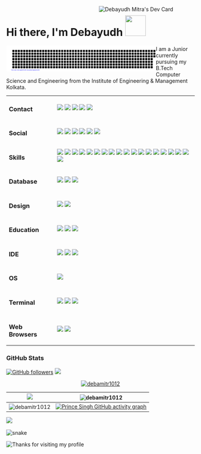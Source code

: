 <a href="https://app.daily.dev/debamitr1012"><img src="https://api.daily.dev/devcards/cb08d6b674a14330874e5e518ff67eec.png?r=r41" width="256" align="right" alt="Debayudh Mitra's Dev Card"/></a>

<h1 align="left">Hi there, I'm Debayudh <img src="https://github.com/mitul3737/mitul3737/blob/main/Wave.gif" height="55px" width="55px"> </h1>

<p align="left">
    <img src="https://github.com/debamitr1012/debamitr1012/blob/main/gitartwork.svg" width="400" align="left"/>
</p>  

I am a Junior currently pursuing my B.Tech Computer Science and Engineering from the Institute of Engineering & Management Kolkata.

<table>
    <tr>
    <td><h3>Contact</h3></td>
    <td>
        <img src="https://img.shields.io/badge/Gmail-D14836?style=for-the-badge&logo=gmail&logoColor=white" />
        <img src="https://img.shields.io/badge/Microsoft_Outlook-0078D4?style=for-the-badge&logo=microsoft-outlook&logoColor=white" />
        <img src="https://img.shields.io/badge/WhatsApp-25D366?style=for-the-badge&logo=whatsapp&logoColor=white" />
        <img src="https://img.shields.io/badge/Telegram-2CA5E0?style=for-the-badge&logo=telegram&logoColor=white" />
        <img src="https://img.shields.io/badge/Messenger-00B2FF?style=for-the-badge&logo=messenger&logoColor=white" />
    </td></tr>
    <tr>
    <td><h3>Social</h3></td>
    <td>
        <a href="https://www.linkedin.com/in/debayudh-mitra/"><img src="https://img.shields.io/badge/LinkedIn-0077B5?style=for-the-badge&logo=linkedin&logoColor=white" /></a>
        <a href="https://github.com/debamitr1012"><img src="https://img.shields.io/badge/GitHub-100000?style=for-the-badge&logo=github&logoColor=white" /></a>
        <a href="https://www.facebook.com/deba.mitr/"><img src="https://img.shields.io/badge/Facebook-1877F2?style=for-the-badge&logo=facebook&logoColor=white" /></a>
        <a href="https://www.instagram.com/deba_mitr/"><img src="https://img.shields.io/badge/Instagram-E4405F?style=for-the-badge&logo=instagram&logoColor=white" /></a>
        <a href="https://twitter.com/10debamitr"><img src="https://img.shields.io/badge/Twitter-1DA1F2?style=for-the-badge&logo=twitter&logoColor=white" /></a>
        <a href="https://linktr.ee/deba10"><img src="https://img.shields.io/badge/linktree-39E09B?style=for-the-badge&logo=linktree&logoColor=white" /></a>
    </td></tr>
<tr>
<td><h3>Skills</h3></td>
<td>
<img src="https://img.shields.io/badge/Java-ED8B00?style=for-the-badge&logo=openjdk&logoColor=white" />
<img src="https://img.shields.io/badge/Python-3776AB?style=for-the-badge&logo=python&logoColor=white" />
<img src="https://img.shields.io/badge/C%2B%2B-00599C?style=for-the-badge&logo=c%2B%2B&logoColor=white" />
<img src="https://img.shields.io/badge/NumPy-000000?style=for-the-badge&logo=numpy&logoColor=white" />
<img src="https://img.shields.io/badge/pandas-000000?style=for-the-badge&logo=pandas&logoColor=white" />
<img src="https://img.shields.io/badge/Matplotlib-000000?style=for-the-badge&logo=matplotlib&logoColor=white" />
<img src="https://img.shields.io/badge/Seaborn-000000?style=for-the-badge&logo=seaborn&logoColor=white" />
<img src="https://img.shields.io/badge/Plotly-000000?style=for-the-badge&logo=plotly&logoColor=white" />
<img src="https://img.shields.io/badge/PyTorch-FF2D00?style=for-the-badge&logo=pytorch&logoColor=white" />
<img src="https://img.shields.io/badge/TensorFlow-FF6F00?style=for-the-badge&logo=tensorflow&logoColor=white" />
<img src="https://img.shields.io/badge/Keras-F80000?style=for-the-badge&logo=keras&logoColor=white" />
<img src="https://img.shields.io/badge/Flask-000000?style=for-the-badge&logo=flask&logoColor=white" />
<img src="https://img.shields.io/badge/Django-092E20?style=for-the-badge&logo=django&logoColor=white" />
<img src="https://img.shields.io/badge/scikitlearn-000000?style=for-the-badge&logo=scikit-learn&logoColor=white" />
<img src="https://img.shields.io/badge/OpenCV-000000?style=for-the-badge&logo=opencv&logoColor=white" />
<img src="https://img.shields.io/badge/HTML5-E34F26?style=for-the-badge&logo=html5&logoColor=white" />
<img src="https://img.shields.io/badge/CSS3-1572B6?style=for-the-badge&logo=css3&logoColor=white" />
<img src="https://img.shields.io/badge/JavaScript-F7DF1E?style=for-the-badge&logo=javascript&logoColor=black" />
<img src="https://img.shields.io/badge/C-00599C?style=for-the-badge&logo=c&logoColor=whitee" />
</td></tr>
    <tr>
    <td><h3>Database</h3></td>
    <td>
        <img src="https://img.shields.io/badge/MySQL-005C84?style=for-the-badge&logo=mysql&logoColor=white" />
        <img src="https://img.shields.io/badge/Oracle-F80000?style=for-the-badge&logo=Oracle&logoColor=white" />
        <img src="https://img.shields.io/badge/MongoDB-4EA94B?style=for-the-badge&logo=mongodb&logoColor=white" />
    </td></tr>
<tr>
    <td><h3>Design</h3></td>
    <td>
        <img src="https://img.shields.io/badge/Canva-%2300C4CC.svg?&style=for-the-badge&logo=Canva&logoColor=white" />
        <img src="https://img.shields.io/badge/Figma-F24E1E?style=for-the-badge&logo=figma&logoColor=white" />
    </td></tr>
<tr>
    <td><h3>Education</h3></td>
    <td>
        <img src="https://img.shields.io/badge/Coursera-0056D2?style=for-the-badge&logo=Coursera&logoColor=white" />
        <img src="https://img.shields.io/badge/Edx-193A3E?style=for-the-badge&logo=edx&logoColor=white" />
        <img src="https://img.shields.io/badge/Udemy-EC5252?style=for-the-badge&logo=Udemy&logoColor=white" />
    </td></tr>
<tr>
    <td><h3>IDE</h3></td>
    <td>
        <img src="https://img.shields.io/badge/Visual_Studio_Code-0078D4?style=for-the-badge&logo=visual%20studio%20code&logoColor=white" />
        <img src="https://img.shields.io/badge/Anaconda-4EA94B?style=for-the-badge&logo=anaconda&color=white" />
        <img src="https://img.shields.io/badge/Colab-F9AB00?style=for-the-badge&logo=googlecolab&color=525252" />
    </td></tr>
<tr>
    <td><h3>OS</h3></td>
    <td>
        <img src="https://img.shields.io/badge/Windows-0078D6?style=for-the-badge&logo=windows&logoColor=white" />
    </td></tr>
<tr>
    <td><h3>Terminal</h3></td>
    <td>
        <img src="https://img.shields.io/badge/GIT-E44C30?style=for-the-badge&logo=git&logoColor=white" />
        <img src="https://img.shields.io/badge/windows%20terminal-4D4D4D?style=for-the-badge&logo=windows%20terminal&logoColor=white" />
        <img src="https://img.shields.io/badge/powershell-5391FE?style=for-the-badge&logo=powershell&logoColor=white" />
    </td></tr>
<tr>
    <td><h3>Web Browsers</h3></td>
    <td>
        <img src="https://img.shields.io/badge/Brave-FF1B2D?style=for-the-badge&logo=Brave&logoColor=white" />
        <img src="https://img.shields.io/badge/Google_chrome-4285F4?style=for-the-badge&logo=Google-chrome&logoColor=white" />
    </td></tr>
</table>

<h3>GitHub Stats</h3>

[![GitHub followers](https://img.shields.io/github/followers/debamitr1012.svg?style=social&label=Follow)](https://github.com/debamitr1012?tab=followers) <a href="https://github.com/debamitr1012/github-profile-views-counter"><img src="https://komarev.com/ghpvc/?username=debamitr1012"></a>

<p align="center"> <a href="https://github.com/ryo-ma/github-profile-trophy"><img src="https://github-profile-trophy.vercel.app/?username=debamitr1012&theme=blue-green&no-frame=true&column=-1" alt="debamitr1012" /></a> </p>

| ![](https://github-readme-stats.vercel.app/api?username=debamitr1012&theme=blue-green&hide_border=false&include_all_commits=true&count_private=true) | <img align="center" src="https://github-readme-streak-stats.herokuapp.com/?user=debamitr1012&theme=blue-green" width="380" alt="debamitr1012"> |
| --- | --- |
| <img align="center" src="https://github-readme-stats.vercel.app/api/top-langs?username=debamitr1012&show_icons=true&locale=en&layout=compact&theme=blue-green" width="680" alt="debamitr1012" /> | [![Prince Singh GitHub activity graph](https://github-readme-activity-graph.cyclic.app/graph?username=debamitr1012&theme=github-compact)](https://github.com/PrinceSinghHub/github-readme-activity-graph) | 

![](http://github-profile-summary-cards.vercel.app/api/cards/profile-details?username=debamitr1012&theme=apprentice)

<p align="left">
  <img src="https://github.com/debamitr1012/debamitr1012/raw/output/github-contribution-grid-snake.svg" alt="snake"></left>
</p>

<img height="120" alt="Thanks for visiting my profile" width="100%" src="https://github.com/dibyendu415/dibyendu415/blob/master/marquee.svg" />
